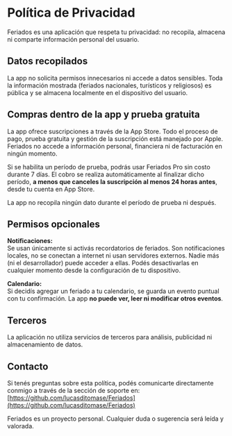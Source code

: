 # Política de Privacidad

Feriados es una aplicación que respeta tu privacidad: no recopila, almacena ni comparte información personal del usuario.

## Datos recopilados

La app no solicita permisos innecesarios ni accede a datos sensibles. Toda la información mostrada (feriados nacionales, turísticos y religiosos) es pública y se almacena localmente en el dispositivo del usuario.

## Compras dentro de la app y prueba gratuita

La app ofrece suscripciones a través de la App Store. Todo el proceso de pago, prueba gratuita y gestión de la suscripción está manejado por Apple.  
Feriados no accede a información personal, financiera ni de facturación en ningún momento.

Si se habilita un período de prueba, podrás usar Feriados Pro sin costo durante 7 días. El cobro se realiza automáticamente al finalizar dicho período, **a menos que canceles la suscripción al menos 24 horas antes**, desde tu cuenta en App Store.

La app no recopila ningún dato durante el período de prueba ni después.

## Permisos opcionales

**Notificaciones:**  
Se usan únicamente si activás recordatorios de feriados. Son notificaciones locales, no se conectan a internet ni usan servidores externos. Nadie más (ni el desarrollador) puede acceder a ellas. Podés desactivarlas en cualquier momento desde la configuración de tu dispositivo.

**Calendario:**  
Si decidís agregar un feriado a tu calendario, se guarda un evento puntual con tu confirmación. La app **no puede ver, leer ni modificar otros eventos**.

## Terceros

La aplicación no utiliza servicios de terceros para análisis, publicidad ni almacenamiento de datos.

## Contacto

Si tenés preguntas sobre esta política, podés comunicarte directamente conmigo a través de la sección de soporte en:  
[https://github.com/lucasditomase/Feriados](https://github.com/lucasditomase/Feriados)

Feriados es un proyecto personal. Cualquier duda o sugerencia será leída y valorada.
